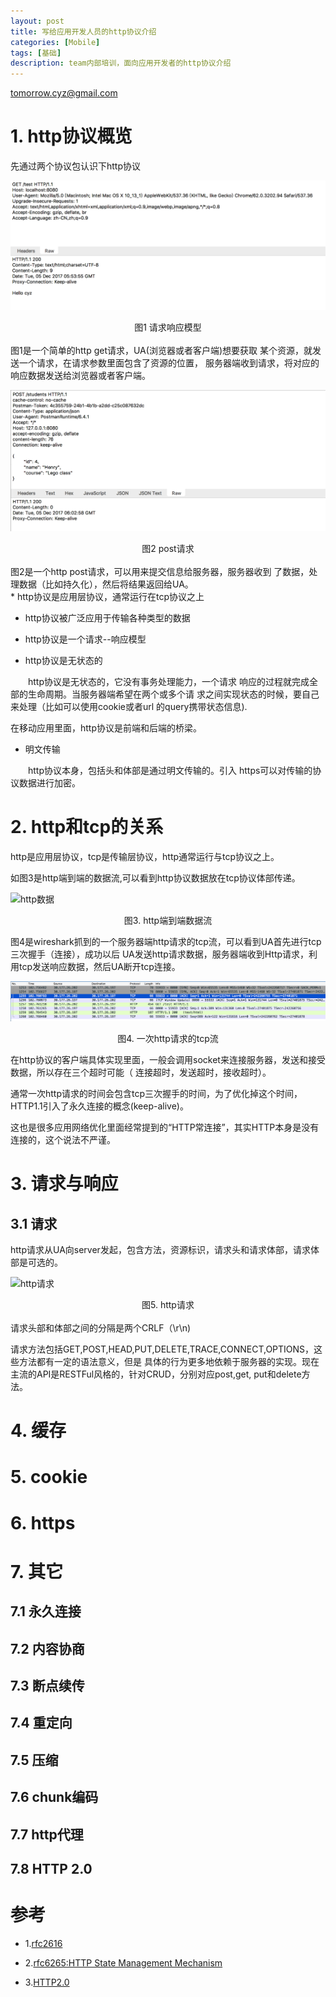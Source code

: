 ```yaml
---
layout: post
title: 写给应用开发人员的http协议介绍 
categories: [Mobile]
tags: [基础]
description: team内部培训，面向应用开发者的http协议介绍 
---
```


tomorrow.cyz@gmail.com 

# 1. http协议概览

先通过两个协议包认识下http协议

![请求响应模型](/assets/media/http_req_res.png)
<div align = "center">
图1 请求响应模型
</div>
<br>
图1是一个简单的http get请求，UA(浏览器或者客户端)想要获取
某个资源，就发送一个请求，在请求参数里面包含了资源的位置，
服务器端收到请求，将对应的响应数据发送给浏览器或者客户端。
<br>

![post请求](/assets/media/http_post.png)
<div align= "center">
图2 post请求
</div>
<br>
图2是一个http post请求，可以用来提交信息给服务器，服务器收到
了数据，处理数据（比如持久化），然后将结果返回给UA。

<br>
* http协议是应用层协议，通常运行在tcp协议之上

* http协议被广泛应用于传输各种类型的数据

* http协议是一个请求--响应模型

* http协议是无状态的

&emsp;&emsp;http协议是无状态的，它没有事务处理能力，一个请求
响应的过程就完成全部的生命周期。当服务器端希望在两个或多个请
求之间实现状态的时候，要自己来处理（比如可以使用cookie或者url
的query携带状态信息).

在移动应用里面，http协议是前端和后端的桥梁。

* 明文传输

&emsp;&emsp;http协议本身，包括头和体部是通过明文传输的。引入
https可以对传输的协议数据进行加密。

# 2. http和tcp的关系

http是应用层协议，tcp是传输层协议，http通常运行与tcp协议之上。
<br>

如图3是http端到端的数据流,可以看到http协议数据放在tcp协议体部传递。

![http数据](http://upload-images.jianshu.io/upload_images/2824193-dbaa6fa64a03922e.png?imageMogr2/auto-orient/strip%7CimageView2/2/w/700)

<div align="center"> 图3. http端到端数据流</div>

图4是wireshark抓到的一个服务器端http请求的tcp流，可以看到UA首先进行tcp三次握手（连接），成功以后
UA发送http请求数据，服务器端收到Http请求，利用tcp发送响应数据，然后UA断开tcp连接。

![一次http请求的tcp流](/assets/media/http_tcp.png)

  <div align="center"> 图4. 一次http请求的tcp流 </div>

在http协议的客户端具体实现里面，一般会调用socket来连接服务器，发送和接受数据，所以存在三个超时可能（
连接超时，发送超时，接收超时）。

通常一次http请求的时间会包含tcp三次握手的时间，为了优化掉这个时间，HTTP1.1引入了永久连接的概念(keep-alive)。

这也是很多应用网络优化里面经常提到的“HTTP常连接”，其实HTTP本身是没有连接的，这个说法不严谨。

# 3. 请求与响应

## 3.1 请求

http请求从UA向server发起，包含方法，资源标识，请求头和请求体部，请求体部是可选的。

![http请求](/assets/media/http_req.png)
  <div align="center">图5. http请求</div>
<br>
请求头部和体部之间的分隔是两个CRLF（\r\n)

请求方法包括GET,POST,HEAD,PUT,DELETE,TRACE,CONNECT,OPTIONS，这些方法都有一定的语法意义，但是
具体的行为更多地依赖于服务器的实现。现在主流的API是RESTFul风格的，针对CRUD，分别对应post,get,
put和delete方法。

# 4. 缓存

# 5. cookie

# 6. https

# 7. 其它

## 7.1 永久连接

## 7.2 内容协商

## 7.3 断点续传

## 7.4 重定向

## 7.5 压缩

## 7.6 chunk编码

## 7.7 http代理

## 7.8 HTTP 2.0

# 参考
* 1.[rfc2616](http://www.ietf.org/rfc/rfc2616.txt)

* 2.[rfc6265:HTTP State Management Mechanism](https://tools.ietf.org/search/rfc6265)

* 3.[HTTP2.0](https://datatracker.ietf.org/doc/rfc7540/)
